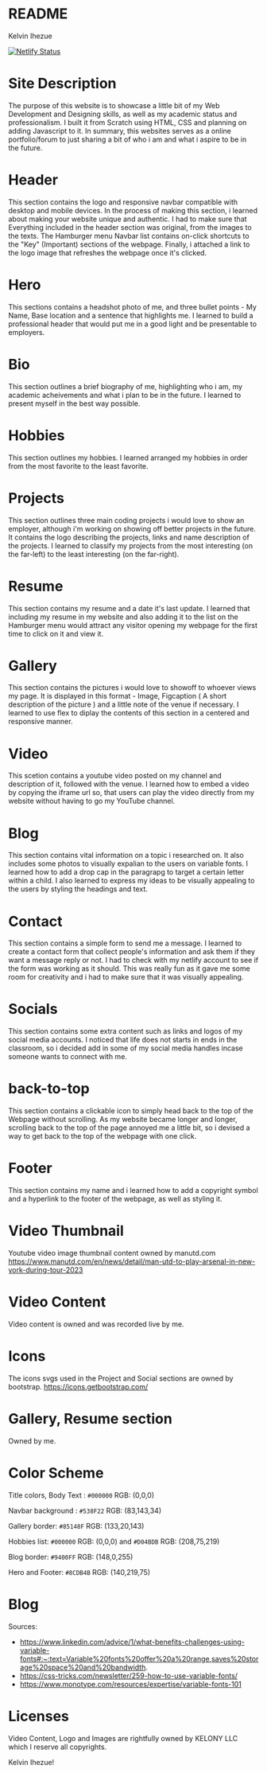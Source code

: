 # README

<!-- Name of the webpage and Ownership-->

Kelvin Ihezue 

<!-- Netlify Status Badge-->

[![Netlify Status](https://api.netlify.com/api/v1/badges/dbecefe4-e882-414c-a6bc-ef9a91578346/deploy-status)](https://app.netlify.com/sites/about-me-kelony11/deploys)

<!-- Site Description -->

# Site Description 
The purpose of this website is to showcase a little bit of my Web Development and Designing skills, as well as my academic status and professionalism. I built it from Scratch using HTML, CSS and planning on adding Javascript to it. In summary, this websites serves as a online portfolio/forum to just sharing a bit of who i am and what i aspire to be in the future.

<!-- Sections of the Webpage -->

# Header 
This section contains the logo and responsive navbar compatible with desktop and mobile devices. In the process of making this section, i learned about making your website unique and authentic. I had to make sure that Everything included in the header section was original, from the images to the texts. The Hamburger menu Navbar list contains on-click shortcuts to the "Key" (Important) sections of the webpage. Finally, i attached a link to the logo image that refreshes the webpage once it's clicked. 

# Hero 
This sections contains a headshot photo of me, and three bullet points - My Name, Base location and a sentence that highlights me. I learned to build a professional header that would put me in a good light and be presentable to employers.

# Bio 
This section outlines a brief biography of me, highlighting who i am, my academic acheivements and what i plan to be in the future. I learned to present myself in the best way possible.

# Hobbies 
This section outlines my hobbies. I learned arranged my hobbies in order from the most favorite to the least favorite. 

# Projects 
This section outlines three main coding projects i would love to show an employer, although i'm working on showing off better projects in the future. It contains the logo describing the projects, links and name description of the projects. I learned to classify my projects from the most interesting (on the far-left) to the least interesting (on the far-right). 
 
# Resume 
This section contains my resume and a date it's last update. I learned that including my resume in my website and also adding it to the list on the Hamburger menu would attract any visitor opening my webpage for the first time to click on it and view it.

# Gallery 
This section contains the pictures i would love to showoff to whoever views my page. It is displayed in this format - Image, Figcaption ( A short description of the picture ) and a little note of the venue if necessary. I learned to use flex to diplay the contents of this section in a centered and responsive manner. 

# Video 
This scetion contains a youtube video posted on my channel and description of it, followed with the venue. I learned how to embed a video by copying the iframe url so, that users can play the video directly from my website without having to go my YouTube channel.

# Blog 
This section contains vital information on a topic i researched on. It also includes some photos to visually expalian to the users on variable fonts. I learned how to add a drop cap in the paragrapg to target a certain letter within a child. I also learned to express my ideas to be visually appealing to the users by styling the headings and text.

# Contact 
This section contains a simple form to send me a message. I learned to create a contact form that collect people's information and ask them if they want a message reply or not. I had to check with my netlify account to see if the form was working as it should. This was really fun as it gave me some room for creativity and i had to make sure that it was visually appealing. 

# Socials 
This section contains some extra content such as links and logos of my social media accounts. I noticed that life does not starts in ends in the classroom, so i decided add in some of my social media handles incase someone wants to connect with me.  

# back-to-top 
This section contains a clickable icon to simply head back to the top of the Webpage without scrolling. As my website became longer and longer, scrolling back to the top of the page annoyed me a little bit, so i devised a way to get back to the top of the webpage with one click.

# Footer 
This section contains my name and i learned how to add a copyright symbol and a hyperlink to the footer of the webpage, as well as styling it. 



<!-- Gallery and Video sources -->
# Video Thumbnail
Youtube video image thumbnail content owned by manutd.com
https://www.manutd.com/en/news/detail/man-utd-to-play-arsenal-in-new-york-during-tour-2023

# Video Content 
Video content is owned and was recorded live by me.

# Icons 
The icons svgs used in the Project and Social sections are owned by bootstrap.
https://icons.getbootstrap.com/

# Gallery, Resume section
Owned by me. 


<!-- Color Scheme -->

# Color Scheme

Title colors, Body Text : `#000000` RGB: (0,0,0)

Navbar background : `#538F22` RGB: (83,143,34)

Gallery border: `#85148F` RGB: (133,20,143)

Hobbies list: `#000000` RGB: (0,0,0) and `#D04BDB` RGB: (208,75,219)

Blog border: `#9400FF` RGB: (148,0,255)

Hero and Footer: `#8CDB4B` RGB: (140,219,75)


<!-- Citations for the blog -->

# Blog 

Sources:
 - https://www.linkedin.com/advice/1/what-benefits-challenges-using-variable-fonts#:~:text=Variable%20fonts%20offer%20a%20range,saves%20storage%20space%20and%20bandwidth.
 - https://css-tricks.com/newsletter/259-how-to-use-variable-fonts/
 - https://www.monotype.com/resources/expertise/variable-fonts-101

<!-- License  & Copyrights -->

# Licenses

Video Content, Logo and Images are rightfully owned by KELONY LLC which I reserve all copyrights.

Kelvin Ihezue!



